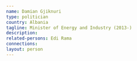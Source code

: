 ```yaml
---
name: Damian Gjiknuri
type: politician
country: Albania
tagline: Minister of Energy and Industry (2013-)
description:
related-persons: Edi Rama
connections:
layout: person
---
```

